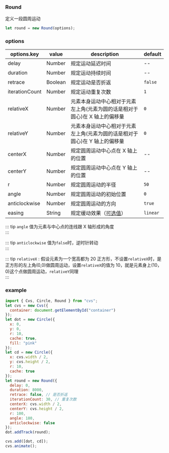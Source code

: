 ### Round

定义一段圆周运动

```js
let round = new Round(options);
```

### options

| options.key    | value   | description                                                                 | default  |
| -------------- | ------- | --------------------------------------------------------------------------- | -------- |
| delay          | Number  | 规定运动延迟时间                                                            | --       |
| duration       | Number  | 规定运动持续时间                                                            | --       |
| retrace        | Boolean | 规定运动是否折返                                                            | `false`  |
| iterationCount | Number  | 规定运动重复次数                                                            | `1`      |
| relativeX      | Number  | 元素本身运动中心相对于元素左上角(元素为圆的话是相对于圆心)在 X 轴上的偏移量 | `0`      |
| relativeY      | Number  | 元素本身运动中心相对于元素左上角(元素为圆的话是相对于圆心)在 Y 轴上的偏移量 | `0`      |
| centerX        | Number  | 规定圆周运动中心点在 X 轴上的位置                                           | --       |
| centerY        | Number  | 规定圆周运动中心点在 Y 轴上的位置                                           | --       |
| r              | Number  | 规定圆周运动的半径                                                          | `50`     |
| angle          | Number  | 规定圆周运动的初始位置                                                      | `0`      |
| anticlockwise  | Number  | 规定圆周运动的方向                                                          | `true`   |
| easing         | String  | 规定缓动效果（[可选值](/docs/track.html#easing)）                           | `linear` |

::: tip
`angle` 值为元素与中心点的连线跟 X 轴形成的角度  
:::

::: tip
`anticlockwise` 值为`false`时，逆时针转动  
:::

::: tip
`relativeX` : 假设元素为一个宽高都为 20 正方形，不设置`relativeX`时，是正方形的左上角(0,0)做圆周运动，设置`relativeX`的值为 10，就是元素身上(10，0)这个点做圆周运动，`relativeY`同理  
:::

### example

```js
import { Cvs, Circle, Round } from "cvs";
let cvs = new Cvs({
  container: document.getElementById("container")
});
let dot = new Circle({
  x: 0,
  y: 0,
  r: 10,
  cache: true,
  fill: "pink"
});
let cd = new Circle({
  x: cvs.width / 2,
  y: cvs.height / 2,
  r: 10,
  cache: true
});
let round = new Round({
  delay: 0,
  duration: 8000,
  retrace: false, // 是否折返
  iterationCount: 30, // 重复次数
  centerX: cvs.width / 2,
  centerY: cvs.height / 2,
  r: 100,
  angle: 180,
  anticlockwise: false
});
dot.addTrack(round);

cvs.add([dot, cd]);
cvs.animate();
```

<ClientOnly><c-round></c-round></ClientOnly>
